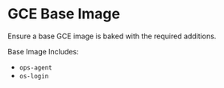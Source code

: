 # GCE Base Image

Ensure a base GCE image is baked with the required additions.

Base Image Includes:

  * `ops-agent`
  * `os-login`